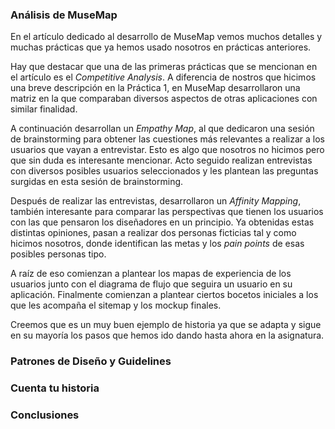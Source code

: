 ### Análisis de MuseMap
  
En el artículo dedicado al desarrollo de MuseMap vemos muchos detalles y muchas prácticas que ya hemos usado nosotros en prácticas anteriores.  

Hay que destacar que una de las primeras prácticas que se mencionan en el artículo es el *Competitive Analysis*. A diferencia de nostros que hicimos una breve descripción en la Práctica 1, en MuseMap desarrollaron una matriz en la que comparaban diversos aspectos de otras aplicaciones con similar finalidad.

A continuación desarrollan un *Empathy Map*, al que dedicaron una sesión de brainstorming para obtener las cuestiones más relevantes a realizar a los usuarios que vayan a entrevistar. Esto es algo que nosotros no hicimos pero que sin duda es interesante mencionar. Acto seguido realizan entrevistas con diversos posibles usuarios seleccionados y les plantean las preguntas surgidas en esta sesión de brainstorming.

Después de realizar las entrevistas, desarrollaron un *Affinity Mapping*, también interesante para comparar las perspectivas que tienen los usuarios con las que pensaron los diseñadores en un principio. Ya obtenidas estas distintas opiniones, pasan a realizar dos personas ficticias tal y como hicimos nosotros, donde identifican las metas y los *pain points* de esas posibles personas tipo.

A raíz de eso comienzan a plantear los mapas de experiencia de los usuarios junto con el diagrama de flujo que seguira un usuario en su aplicación. Finalmente comienzan a plantear ciertos bocetos iniciales a los que les acompaña el sitemap y los mockup finales.

Creemos que es un muy buen ejemplo de historia ya que se adapta y sigue en su mayoría los pasos que hemos ido dando hasta ahora en la asignatura.

### Patrones de Diseño y Guidelines

### Cuenta tu historia

### Conclusiones
